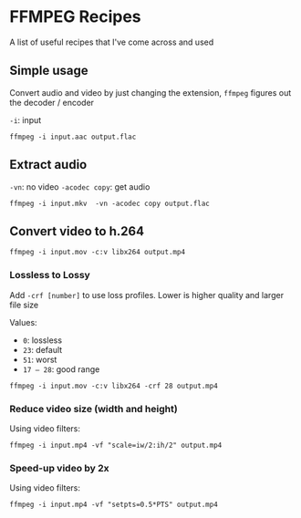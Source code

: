 # FFMPEG Recipes

A list of useful recipes that I've come across and used

## Simple usage

Convert audio and video by just changing the extension, `ffmpeg` figures out the decoder / encoder

`-i`: input

```
ffmpeg -i input.aac output.flac
```

## Extract audio

`-vn`: no video
`-acodec copy`: get audio

```
ffmpeg -i input.mkv  -vn -acodec copy output.flac
```

## Convert video to h.264

```
ffmpeg -i input.mov -c:v libx264 output.mp4
```

### Lossless to Lossy
Add `-crf [number]` to use loss profiles. Lower is higher quality and larger file size

Values:
- `0`: lossless
- `23`: default
- `51`: worst
- `17 – 28`: good range

```
ffmpeg -i input.mov -c:v libx264 -crf 28 output.mp4
```

### Reduce video size (width and height)

Using video filters:

```
ffmpeg -i input.mp4 -vf "scale=iw/2:ih/2" output.mp4
```

### Speed-up video by 2x

Using video filters:

```
ffmpeg -i input.mp4 -vf "setpts=0.5*PTS" output.mp4
```
